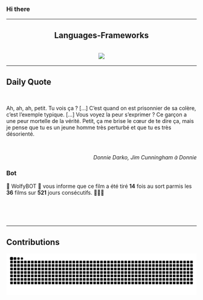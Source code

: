 ### Hi there
<hr/>
<p>
</p>
<h2 align="center">
 Languages-Frameworks
</h2>
<br/>
<div align="center">
 <a href="https://skillicons.dev">
  <img src="https://skillicons.dev/icons?i=react,nextjs,aws,docker,mongodb,python,express,django,html,css,tailwind,javascript,ts,nodejs,github"/>
 </a>
</div>
<hr/>
<div>
 <h2>
  Daily Quote
 </h2>
 <br/>
 <div>
  <p id="quote">
   Ah, ah, ah, petit. Tu vois ça ? […] C’est quand on est prisonnier de sa colère, c’est l’exemple typique. […] Vous voyez la peur s’exprimer ? Ce garçon a une peur mortelle de la vérité. Petit, ça me brise le cœur de te dire ça, mais je pense que tu es un jeune homme très perturbé et que tu es très désorienté.
  </p>
 </div>
 <br>
  <div align="right">
   <p id="movie" style="text-align: right; font-style: italic;">
    Donnie Darko, Jim Cunningham à Donnie
   </p>
  </div>
  <div>
   <h3>
    Bot
   </h3>
   <p id="bot">
    🤖 WolfyBOT 🤖 vous informe que ce film a été tiré <b>14</b> fois au sort parmis les <b>36</b> films sur <b>521</b> jours consécutifs. 🎲🎲🎲
   </p>
  </div>
  <br>
  </br>
 </br>
</div>
<hr/>
<div>
 <h2>
  Contributions
 </h2>
 <img alt="snake gif" src="https://github.com/Loupthevenin/Loupthevenin/blob/output/github-contribution-grid-snake-dark.svg"/>
</div>
